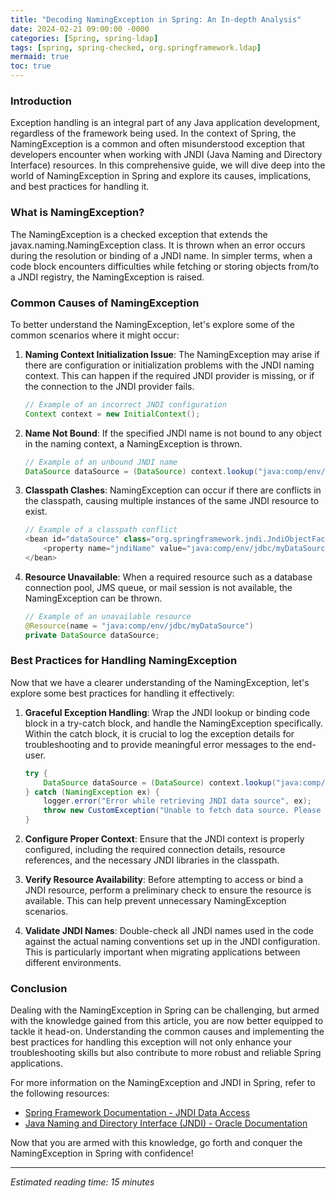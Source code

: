 ```yaml
---
title: "Decoding NamingException in Spring: An In-depth Analysis"
date: 2024-02-21 09:00:00 -0000
categories: [Spring, spring-ldap]
tags: [spring, spring-checked, org.springframework.ldap]
mermaid: true
toc: true
---
```



### Introduction

Exception handling is an integral part of any Java application development, regardless of the framework being used. In the context of Spring, the NamingException is a common and often misunderstood exception that developers encounter when working with JNDI (Java Naming and Directory Interface) resources. In this comprehensive guide, we will dive deep into the world of NamingException in Spring and explore its causes, implications, and best practices for handling it.

### What is NamingException?

The NamingException is a checked exception that extends the javax.naming.NamingException class. It is thrown when an error occurs during the resolution or binding of a JNDI name. In simpler terms, when a code block encounters difficulties while fetching or storing objects from/to a JNDI registry, the NamingException is raised.

### Common Causes of NamingException

To better understand the NamingException, let's explore some of the common scenarios where it might occur:

1. **Naming Context Initialization Issue**: The NamingException may arise if there are configuration or initialization problems with the JNDI naming context. This can happen if the required JNDI provider is missing, or if the connection to the JNDI provider fails.

    ```java
    // Example of an incorrect JNDI configuration
    Context context = new InitialContext();
    ```

2. **Name Not Bound**: If the specified JNDI name is not bound to any object in the naming context, a NamingException is thrown.

    ```java
    // Example of an unbound JNDI name
    DataSource dataSource = (DataSource) context.lookup("java:comp/env/jdbc/myDataSource");
    ```

3. **Classpath Clashes**: NamingException can occur if there are conflicts in the classpath, causing multiple instances of the same JNDI resource to exist.

    ```java
    // Example of a classpath conflict
    <bean id="dataSource" class="org.springframework.jndi.JndiObjectFactoryBean">
        <property name="jndiName" value="java:comp/env/jdbc/myDataSource" />
    </bean>
    ```

4. **Resource Unavailable**: When a required resource such as a database connection pool, JMS queue, or mail session is not available, the NamingException can be thrown.

    ```java
    // Example of an unavailable resource
    @Resource(name = "java:comp/env/jdbc/myDataSource")
    private DataSource dataSource;
    ```

### Best Practices for Handling NamingException

Now that we have a clearer understanding of the NamingException, let's explore some best practices for handling it effectively:

1. **Graceful Exception Handling**: Wrap the JNDI lookup or binding code block in a try-catch block, and handle the NamingException specifically. Within the catch block, it is crucial to log the exception details for troubleshooting and to provide meaningful error messages to the end-user.

    ```java
    try {
        DataSource dataSource = (DataSource) context.lookup("java:comp/env/jdbc/myDataSource");
    } catch (NamingException ex) {
        logger.error("Error while retrieving JNDI data source", ex);
        throw new CustomException("Unable to fetch data source. Please try again later.");
    }
    ```

2. **Configure Proper Context**: Ensure that the JNDI context is properly configured, including the required connection details, resource references, and the necessary JNDI libraries in the classpath.

3. **Verify Resource Availability**: Before attempting to access or bind a JNDI resource, perform a preliminary check to ensure the resource is available. This can help prevent unnecessary NamingException scenarios.

4. **Validate JNDI Names**: Double-check all JNDI names used in the code against the actual naming conventions set up in the JNDI configuration. This is particularly important when migrating applications between different environments.

### Conclusion

Dealing with the NamingException in Spring can be challenging, but armed with the knowledge gained from this article, you are now better equipped to tackle it head-on. Understanding the common causes and implementing the best practices for handling this exception will not only enhance your troubleshooting skills but also contribute to more robust and reliable Spring applications.

For more information on the NamingException and JNDI in Spring, refer to the following resources:

- [Spring Framework Documentation - JNDI Data Access](https://docs.spring.io/spring-framework/docs/current/reference/html/data-access.html#jndi-datasource)
- [Java Naming and Directory Interface (JNDI) - Oracle Documentation](https://docs.oracle.com/en/java/javase/16/jndi/introduction-jndi.html)

Now that you are armed with this knowledge, go forth and conquer the NamingException in Spring with confidence!

***
*Estimated reading time: 15 minutes*